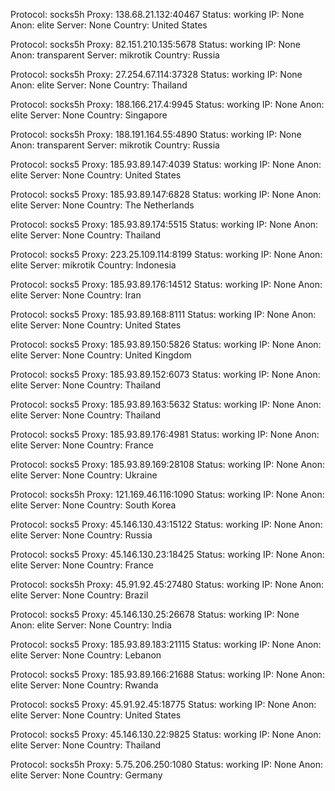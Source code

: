 Protocol: socks5h
Proxy: 138.68.21.132:40467
Status: working
IP: None
Anon: elite
Server: None
Country: United States

Protocol: socks5h
Proxy: 82.151.210.135:5678
Status: working
IP: None
Anon: transparent
Server: mikrotik
Country: Russia

Protocol: socks5h
Proxy: 27.254.67.114:37328
Status: working
IP: None
Anon: elite
Server: None
Country: Thailand

Protocol: socks5h
Proxy: 188.166.217.4:9945
Status: working
IP: None
Anon: elite
Server: None
Country: Singapore

Protocol: socks5h
Proxy: 188.191.164.55:4890
Status: working
IP: None
Anon: transparent
Server: mikrotik
Country: Russia

Protocol: socks5
Proxy: 185.93.89.147:4039
Status: working
IP: None
Anon: elite
Server: None
Country: United States

Protocol: socks5
Proxy: 185.93.89.147:6828
Status: working
IP: None
Anon: elite
Server: None
Country: The Netherlands

Protocol: socks5
Proxy: 185.93.89.174:5515
Status: working
IP: None
Anon: elite
Server: None
Country: Thailand

Protocol: socks5
Proxy: 223.25.109.114:8199
Status: working
IP: None
Anon: elite
Server: mikrotik
Country: Indonesia

Protocol: socks5
Proxy: 185.93.89.176:14512
Status: working
IP: None
Anon: elite
Server: None
Country: Iran

Protocol: socks5
Proxy: 185.93.89.168:8111
Status: working
IP: None
Anon: elite
Server: None
Country: United States

Protocol: socks5
Proxy: 185.93.89.150:5826
Status: working
IP: None
Anon: elite
Server: None
Country: United Kingdom

Protocol: socks5
Proxy: 185.93.89.152:6073
Status: working
IP: None
Anon: elite
Server: None
Country: Thailand

Protocol: socks5
Proxy: 185.93.89.163:5632
Status: working
IP: None
Anon: elite
Server: None
Country: Thailand

Protocol: socks5
Proxy: 185.93.89.176:4981
Status: working
IP: None
Anon: elite
Server: None
Country: France

Protocol: socks5
Proxy: 185.93.89.169:28108
Status: working
IP: None
Anon: elite
Server: None
Country: Ukraine

Protocol: socks5h
Proxy: 121.169.46.116:1090
Status: working
IP: None
Anon: elite
Server: None
Country: South Korea

Protocol: socks5
Proxy: 45.146.130.43:15122
Status: working
IP: None
Anon: elite
Server: None
Country: Russia

Protocol: socks5
Proxy: 45.146.130.23:18425
Status: working
IP: None
Anon: elite
Server: None
Country: France

Protocol: socks5h
Proxy: 45.91.92.45:27480
Status: working
IP: None
Anon: elite
Server: None
Country: Brazil

Protocol: socks5
Proxy: 45.146.130.25:26678
Status: working
IP: None
Anon: elite
Server: None
Country: India

Protocol: socks5
Proxy: 185.93.89.183:21115
Status: working
IP: None
Anon: elite
Server: None
Country: Lebanon

Protocol: socks5
Proxy: 185.93.89.166:21688
Status: working
IP: None
Anon: elite
Server: None
Country: Rwanda

Protocol: socks5
Proxy: 45.91.92.45:18775
Status: working
IP: None
Anon: elite
Server: None
Country: United States

Protocol: socks5
Proxy: 45.146.130.22:9825
Status: working
IP: None
Anon: elite
Server: None
Country: Thailand

Protocol: socks5h
Proxy: 5.75.206.250:1080
Status: working
IP: None
Anon: elite
Server: None
Country: Germany

